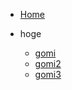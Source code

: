 - [Home](/)

- hoge

  - [gomi](hoge/gomi.md)
  - [gomi2](hoge/gomi2.md)
  - [gomi3](hoge/gomi3.md)
